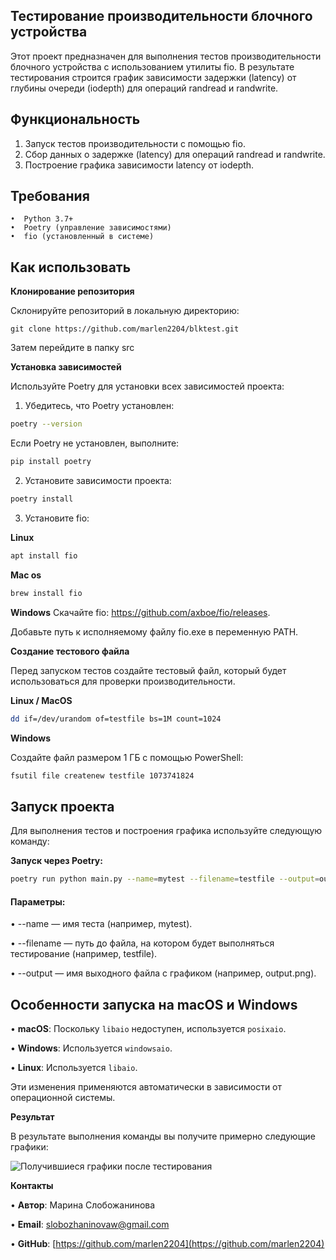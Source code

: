 
## Тестирование производительности блочного устройства


Этот проект предназначен для выполнения тестов производительности блочного устройства с использованием утилиты fio. В результате тестирования строится график зависимости задержки (latency) от глубины очереди (iodepth) для операций randread и randwrite.
## Функциональность
1.  Запуск тестов производительности с помощью fio.
2.  Сбор данных о задержке (latency) для операций randread и randwrite.
3.  Построение графика зависимости latency от iodepth.

## Требования
	•  Python 3.7+
	•  Poetry (управление зависимостями)
	•  fio (установленный в системе)

## Как использовать
**Клонирование репозитория**

Склонируйте репозиторий в локальную директорию:
``` 
git clone https://github.com/marlen2204/blktest.git
```
Затем перейдите в папку src

**Установка зависимостей**

Используйте Poetry для установки всех зависимостей проекта:

1.  Убедитесь, что Poetry установлен:
```bash 
poetry --version
```
Если Poetry не установлен, выполните:
```bash 
pip install poetry
```
2.  Установите зависимости проекта:
```bash 
poetry install
```
3. Установите fio:

**Linux**
```bash
apt install fio
```
**Mac os**
```bash
brew install fio
```
**Windows**
Скачайте fio: https://github.com/axboe/fio/releases. 

Добавьте путь к исполняемому файлу fio.exe в переменную PATH.

**Создание тестового файла**

Перед запуском тестов создайте тестовый файл, который будет использоваться для проверки производительности.

**Linux / MacOS**

```bash
dd if=/dev/urandom of=testfile bs=1M count=1024
```
**Windows**

Создайте файл размером 1 ГБ с помощью PowerShell:
```bash
fsutil file createnew testfile 1073741824
```
## Запуск проекта
Для выполнения тестов и построения графика используйте следующую команду:

**Запуск через Poetry:**

```bash
poetry run python main.py --name=mytest --filename=testfile --output=output.png
```

####  Параметры:

•  --name — имя теста (например, mytest).

•  --filename — путь до файла, на котором будет выполняться тестирование (например, testfile).

•  --output — имя выходного файла с графиком (например, output.png).


## Особенности запуска на macOS и Windows

• **macOS**: Поскольку `libaio` недоступен, используется `posixaio`.

• **Windows**: Используется `windowsaio`.

• **Linux**: Используется `libaio`.

Эти изменения применяются автоматически в зависимости от операционной системы.

**Результат**

В результате выполнения команды вы получите примерно следующие графики:

![Получившиеся графики после тестирования](https://github.com/marlen2204/blktest/blob/main/images/output_1gb.png)


**Контакты**

•  **Автор**: Марина Слобожанинова

•  **Email**: slobozhaninovaw@gmail.com

•  **GitHub**: [https://github.com/marlen2204](https://github.com/marlen2204)
